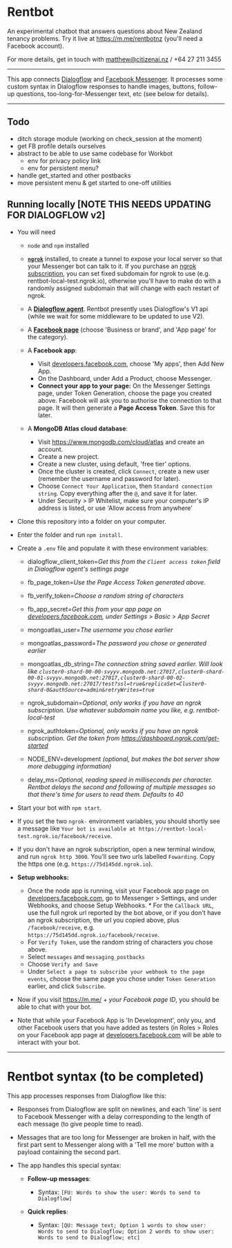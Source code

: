# Rentbot
An experimental chatbot that answers questions about New Zealand tenancy problems.
Try it live at https://m.me/rentbotnz (you'll need a Facebook account).

For more details, get in touch with matthew@citizenai.nz / +64 27 211 3455

---

This app connects [Dialogflow](https://dialogflow.com) and [Facebook Messenger](https://www.messenger.com).
It processes some custom syntax in Dialogflow responses to handle images, buttons, follow-up questions, too-long-for-Messenger text, etc (see below for details).

---

## Todo

* ditch storage module (working on check_session at the moment)
* get FB profile details ourselves
* abstract to be able to use same codebase for Workbot
  * env for privacy policy link
  * env for persistent menu?
* handle get_started and other postbacks
* move persistent menu & get started to one-off utilities


## Running locally [NOTE THIS NEEDS UPDATING FOR DIALOGFLOW v2]

* You will need

  * `node` and `npm` installed

  * **[`ngrok`](https://ngrok.com/)** installed, to create a tunnel to expose your local server so that your Messenger bot can talk to it. If you purchase an [ngrok subscription](https://ngrok.com/pricing), you can set fixed subdomain for ngrok to use (e.g. rentbot-local-test.ngrok.io), otherwise you'll have to make do with a randomly assigned subdomain that will change with each restart of ngrok.

  * A **[Dialogflow agent](https://dialogflow.com)**. Rentbot presently uses Dialogflow's V1 api (while we wait for some middleware to be updated to use V2).

  * A **[Facebook page](https://www.facebook.com/pages/creation/)** (choose 'Business or brand', and 'App page' for the category).

  * A **Facebook app**:
    * Visit [developers.facebook.com](https://developers.facebook.com/), choose 'My apps', then Add New App.
    * On the Dashboard, under Add a Product, choose Messenger.
    * **Connect your app to your page:** On the Messenger Settings page, under Token Generation, choose the page you created above. Facebook will ask you to authorise the connection to that page. It will then generate a **Page Access Token**. Save this for later.

  * A **MongoDB Atlas cloud database**:
    * Visit https://www.mongodb.com/cloud/atlas and create an account.
    * Create a new project.
    * Create a new cluster, using default, 'free tier' options.
    * Once the cluster is created, click `Connect`, create a new user (remember the username and password for later).
    * Choose `Connect Your Application`, then `Standard connection string`. Copy everything after the `@`, and save it for later.
    * Under Security > IP Whitelist, make sure your computer's IP address is listed, or use 'Allow access from anywhere'

* Clone this repository into a folder on your computer.

* Enter the folder and run `npm install`.

* Create a `.env` file and populate it with these environment variables:

  * dialogflow_client_token=*Get this from the `Client access token` field in Dialogflow agent's settings page*

  * fb_page_token=*Use the Page Access Token generated above.*

  * fb_verify_token=*Choose a random string of characters*

  * fb_app_secret=*Get this from your app page on [developers.facebook.com](https://developers.facebook.com/), under Settings > Basic > App Secret*

  * mongoatlas_user=*The username you chose earlier*

  * mongoatlas_password=*The password you chose or generated earlier*

  * mongoatlas_db_string=*The connection string saved earlier. Will look like `cluster0-shard-00-00-svyyv.mongodb.net:27017,cluster0-shard-00-01-svyyv.mongodb.net:27017,cluster0-shard-00-02-svyyv.mongodb.net:27017/test?ssl=true&replicaSet=Cluster0-shard-0&authSource=admin&retryWrites=true`*

  * ngrok_subdomain=*Optional, only works if you have an ngrok subscription. Use whatever subdomain name you like, e.g. rentbot-local-test*

  * ngrok_authtoken=*Optional, only works if you have an ngrok subscription. Get the token from https://dashboard.ngrok.com/get-started*

  * NODE_ENV=development *(optional, but makes the bot server show more debugging information)*

  * delay_ms=*Optional, reading speed in milliseconds per character. Rentbot delays the second and following of multiple messages so that there's time for users to read them. Defaults to 40*

* Start your bot with `npm start`.

* If you set the two `ngrok-` environment variables, you should shortly see a message like `Your bot is available at https://rentbot-local-test.ngrok.io/facebook/receive`.

* If you don't have an ngrok subscription, open a new terminal window, and run `ngrok http 3000`. You'll see two urls labelled `Fowarding`. Copy the https one (e.g. `https://75d145dd.ngrok.io`).

* **Setup webhooks:**
  * Once the node app is running, visit your Facebook app page on [developers.facebook.com](https://developers.facebook.com/), go to Messenger > Settings, and under Webhooks, and choose Setup Webhooks. * For the `Callback URL`, use the full ngrok url reported by the bot above, or if you don't have an ngrok subscription, the url you copied above, plus `/facebook/receive`, e.g. `https://75d145dd.ngrok.io/facebook/receive`.
  * For `Verify Token`, use the random string of characters you chose above.
  * Select `messages` and `messaging_postbacks`
  * Choose `Verify and Save`
  * Under `Select a page to subscribe your webhook to the page events`, choose the same page you chose under `Token Generation` earlier, and click `Subscribe`.

* Now if you visit https://m.me/ + *your Facebook page ID*, you should be able to chat with your bot.

* Note that while your Facebook App is 'In Development', only you, and other Facebook users that you have added as testers (in Roles > Roles on your Facebook app page at [developers.facebook.com](https://developers.facebook.com/) will be able to interact with your bot.

---

# Rentbot syntax (to be completed)

This app processes responses from Dialogflow like this:

* Responses from Dialogflow are split on newlines, and each 'line' is sent to Facebook Messenger with a delay corresponding to the length of each message (to give people time to read).

* Messages that are too long for Messenger are broken in half, with the first part sent to Messenger along with a 'Tell me more' button with a payload containing the second part.

* The app handles this special syntax:

  * **Follow-up messages**:
    * Syntax: `[FU: Words to show the user: Words to send to Dialogflow]`

  * **Quick replies**:
    * Syntax: `[QU: Message text; Option 1 words to show user: Words to send to Dialogflow; Option 2 words to show user: Words to send to Dialogflow; etc]`
